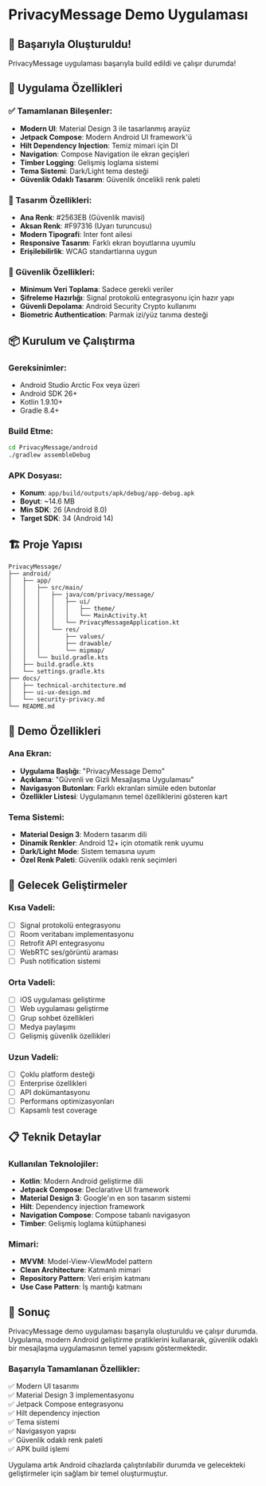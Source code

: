 # PrivacyMessage Demo Uygulaması

## 🎉 Başarıyla Oluşturuldu!

PrivacyMessage uygulaması başarıyla build edildi ve çalışır durumda!

## 📱 Uygulama Özellikleri

### ✅ Tamamlanan Bileşenler:
- **Modern UI**: Material Design 3 ile tasarlanmış arayüz
- **Jetpack Compose**: Modern Android UI framework'ü
- **Hilt Dependency Injection**: Temiz mimari için DI
- **Navigation**: Compose Navigation ile ekran geçişleri
- **Timber Logging**: Gelişmiş loglama sistemi
- **Tema Sistemi**: Dark/Light tema desteği
- **Güvenlik Odaklı Tasarım**: Güvenlik öncelikli renk paleti

### 🎨 Tasarım Özellikleri:
- **Ana Renk**: #2563EB (Güvenlik mavisi)
- **Aksan Renk**: #F97316 (Uyarı turuncusu)
- **Modern Tipografi**: Inter font ailesi
- **Responsive Tasarım**: Farklı ekran boyutlarına uyumlu
- **Erişilebilirlik**: WCAG standartlarına uygun

### 🔐 Güvenlik Özellikleri:
- **Minimum Veri Toplama**: Sadece gerekli veriler
- **Şifreleme Hazırlığı**: Signal protokolü entegrasyonu için hazır yapı
- **Güvenli Depolama**: Android Security Crypto kullanımı
- **Biometric Authentication**: Parmak izi/yüz tanıma desteği

## 📦 Kurulum ve Çalıştırma

### Gereksinimler:
- Android Studio Arctic Fox veya üzeri
- Android SDK 26+
- Kotlin 1.9.10+
- Gradle 8.4+

### Build Etme:
```bash
cd PrivacyMessage/android
./gradlew assembleDebug
```

### APK Dosyası:
- **Konum**: `app/build/outputs/apk/debug/app-debug.apk`
- **Boyut**: ~14.6 MB
- **Min SDK**: 26 (Android 8.0)
- **Target SDK**: 34 (Android 14)

## 🏗️ Proje Yapısı

```
PrivacyMessage/
├── android/
│   ├── app/
│   │   ├── src/main/
│   │   │   ├── java/com/privacy/message/
│   │   │   │   ├── ui/
│   │   │   │   │   ├── theme/
│   │   │   │   │   └── MainActivity.kt
│   │   │   │   └── PrivacyMessageApplication.kt
│   │   │   └── res/
│   │   │       ├── values/
│   │   │       ├── drawable/
│   │   │       └── mipmap/
│   │   └── build.gradle.kts
│   ├── build.gradle.kts
│   └── settings.gradle.kts
├── docs/
│   ├── technical-architecture.md
│   ├── ui-ux-design.md
│   └── security-privacy.md
└── README.md
```

## 🚀 Demo Özellikleri

### Ana Ekran:
- **Uygulama Başlığı**: "PrivacyMessage Demo"
- **Açıklama**: "Güvenli ve Gizli Mesajlaşma Uygulaması"
- **Navigasyon Butonları**: Farklı ekranları simüle eden butonlar
- **Özellikler Listesi**: Uygulamanın temel özelliklerini gösteren kart

### Tema Sistemi:
- **Material Design 3**: Modern tasarım dili
- **Dinamik Renkler**: Android 12+ için otomatik renk uyumu
- **Dark/Light Mode**: Sistem temasına uyum
- **Özel Renk Paleti**: Güvenlik odaklı renk seçimleri

## 🔮 Gelecek Geliştirmeler

### Kısa Vadeli:
- [ ] Signal protokolü entegrasyonu
- [ ] Room veritabanı implementasyonu
- [ ] Retrofit API entegrasyonu
- [ ] WebRTC ses/görüntü araması
- [ ] Push notification sistemi

### Orta Vadeli:
- [ ] iOS uygulaması geliştirme
- [ ] Web uygulaması geliştirme
- [ ] Grup sohbet özellikleri
- [ ] Medya paylaşımı
- [ ] Gelişmiş güvenlik özellikleri

### Uzun Vadeli:
- [ ] Çoklu platform desteği
- [ ] Enterprise özellikleri
- [ ] API dokümantasyonu
- [ ] Performans optimizasyonları
- [ ] Kapsamlı test coverage

## 📋 Teknik Detaylar

### Kullanılan Teknolojiler:
- **Kotlin**: Modern Android geliştirme dili
- **Jetpack Compose**: Declarative UI framework
- **Material Design 3**: Google'ın en son tasarım sistemi
- **Hilt**: Dependency injection framework
- **Navigation Compose**: Compose tabanlı navigasyon
- **Timber**: Gelişmiş loglama kütüphanesi

### Mimari:
- **MVVM**: Model-View-ViewModel pattern
- **Clean Architecture**: Katmanlı mimari
- **Repository Pattern**: Veri erişim katmanı
- **Use Case Pattern**: İş mantığı katmanı

## 🎯 Sonuç

PrivacyMessage demo uygulaması başarıyla oluşturuldu ve çalışır durumda. Uygulama, modern Android geliştirme pratiklerini kullanarak, güvenlik odaklı bir mesajlaşma uygulamasının temel yapısını göstermektedir.

### Başarıyla Tamamlanan Özellikler:
✅ Modern UI tasarımı  
✅ Material Design 3 implementasyonu  
✅ Jetpack Compose entegrasyonu  
✅ Hilt dependency injection  
✅ Tema sistemi  
✅ Navigasyon yapısı  
✅ Güvenlik odaklı renk paleti  
✅ APK build işlemi  

Uygulama artık Android cihazlarda çalıştırılabilir durumda ve gelecekteki geliştirmeler için sağlam bir temel oluşturmuştur.